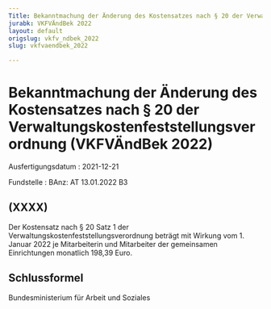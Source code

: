 ```yaml
---
Title: Bekanntmachung der Änderung des Kostensatzes nach § 20 der Verwaltungskostenfeststellungsverordnung
jurabk: VKFVÄndBek 2022
layout: default
origslug: vkfv_ndbek_2022
slug: vkfvaendbek_2022

---
```


# Bekanntmachung der Änderung des Kostensatzes nach § 20 der Verwaltungskostenfeststellungsverordnung (VKFVÄndBek 2022)

Ausfertigungsdatum
:   2021-12-21

Fundstelle
:   BAnz: AT 13.01.2022 B3


## (XXXX)

Der Kostensatz nach § 20 Satz 1 der Verwaltungskostenfeststellungsverordnung beträgt mit Wirkung vom 1. Januar 2022 je Mitarbeiterin und Mitarbeiter der gemeinsamen Einrichtungen monatlich 198,39 Euro.


## Schlussformel

Bundesministerium für Arbeit und Soziales

